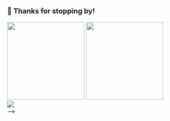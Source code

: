 ### 👋 Thanks for stopping by!

<!--
**siuyutpang/siuyutpang** is a ✨ _special_ ✨ repository because its `README.md` (this file) appears on your GitHub profile.

Here are some ideas to get you started:

- 🔭 I’m currently working on ...
- 🌱 I’m currently learning ...
- 👯 I’m looking to collaborate on ...
- 🤔 I’m looking for help with ...
- 💬 Ask me about ...
- 📫 How to reach me: ...
- 😄 Pronouns: ...
- ⚡ Fun fact: ...
-->
<!-- [![Top Langs](https://github-readme-stats.vercel.app/api/top-langs/?username=siuyutpang&layout=compact&theme=onedark)](https://github.com/anuraghazra/github-readme-stats)   -->
<!-- ![SiuYut's GitHub stats](https://github-readme-stats.vercel.app/api?username=siuyutpang&show_icons=true&theme=onedark) -->

<div>
    <img height="180em" src="https://github-readme-stats.vercel.app/api?username=siuyutpang&show_icons=true&theme=onedark">
    <img height="180em" src="https://github-readme-stats.vercel.app/api/top-langs/?username=siuyutpang&layout=compact&theme=onedark" />
</div>  

<div>
    <img  src="https://activity-graph.herokuapp.com/graph?username=siuyutpang&theme=dracula" />
</div>
<!-- <a align="center">
    <img  src="https://activity-graph.herokuapp.com/graph?username=siuyutpang&theme=dracula" />
</a>  --> -->
<!-- ![SiuYut Pang's github activity graph](https://activity-graph.herokuapp.com/graph?username=siuyutpang&theme=dracula) -->
<!-- <a href="https://alili.tech"><p align="center"> Visitor count<br> <img src="https://profile-counter.glitch.me/siuyutpang/count.svg" /></a> -->
